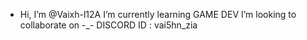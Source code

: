 - Hi, I’m @Vaixh-l12A
 I’m currently learning GAME DEV
 I’m looking to collaborate on -_-
 DISCORD ID : vai5hn_zia

<!---
Vaixh-l12A/Vaixh-l12A is a ✨ special ✨ repository because its `README.md` (this file) appears on your GitHub profile.
You can click the Preview link to take a look at your changes.
--->
